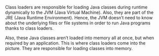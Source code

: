 Class loaders are responsible for loading Java classes during runtime dynamically to the JVM (Java Virtual Machine). Also, they are part of the JRE (Java Runtime Environment). Hence, the JVM doesn’t need to know about the underlying files or file systems in order to run Java programs thanks to class loaders.

Also, these Java classes aren’t loaded into memory all at once, but when required by an application. This is where class loaders come into the picture. They are responsible for loading classes into memory.
